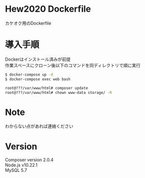 # Hew2020 Dockerfile

カケオク用のDockerfile

# 導入手順

Dockerはインストール済みが前提  
作業スペースにクローン後以下のコマンドを同ディレクトリで順に実行  

```bash
$ docker-compose up -d
$ docker-compose exec web bash

root@???/var/www/html# composer update
root@???/var/www/html# chown www-data storage/ -R
```

# Note
 
わからない点があれば連絡ください

# Version
Composer version 2.0.4    
Node.js v10.22.1  
MySQL 5.7  
